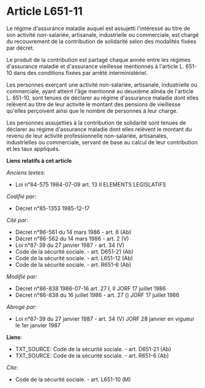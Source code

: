 # Article L651-11

Le régime d'assurance maladie auquel est assujetti l'intéressé au titre de son activité non-salariée, artisanale,
industrielle ou commerciale, est chargé du recouvrement de la contribution de solidarité selon des modalités fixées par
décret. 

Le produit de la contribution est partagé chaque année   entre les régimes d'assurance maladie et d'assurance vieillesse
mentionnés à l'article L. 651-10 dans des conditions fixées par arrêté interministériel. 

Les personnes exerçant une activité non-salariée, artisanale, industrielle ou commerciale, ayant atteint l'âge mentionné au
deuxième alinéa de l'article L. 651-10, sont tenues de déclarer au régime d'assurance maladie dont elles relèvent au titre de
leur activité le montant des pensions de vieillesse qu'elles perçoivent ainsi que le nombre de personnes à leur charge. 

Les personnes assujetties à la contribution de solidarité sont tenues de déclarer au régime d'assurance maladie dont elles
relèvent le montant du revenu de leur activité professionnelle non-salariée, artisanales, industrielles ou commerciale,
servant de base au calcul de leur contribution et les taux appliqués.

**Liens relatifs à cet article**

_Anciens textes_:

  - Loi n°84-575 1984-07-09 art. 13 II ELEMENTS LEGISLATIFS

_Codifié par_:

  - Décret n°85-1353 1985-12-17

_Cité par_:

  - Décret n°86-561 du 14 mars 1986 - art. 6 (Ab)
  - Décret n°86-562 du 14 mars 1986 - art. 2 (V)
  - Loi n°87-39 du 27 janvier 1987 - art. 34 (V)
  - Code de la sécurité sociale. - art. D651-21 (Ab)
  - Code de la sécurité sociale. - art. L651-12 (Ab)
  - Code de la sécurité sociale. - art. R651-6 (Ab)

_Modifié par_:

  - Décret n°86-838 1986-07-16 art. 27 I, II JORF 17 juillet 1986
  - Décret n°86-838 du 16 juillet 1986 - art. 27 () JORF 17 juillet 1986

_Abrogé par_:

  - Loi n°87-39 du 27 janvier 1987 - art. 34 (V) JORF 28 janvier en vigueur le 1er janvier 1987

**Liens**:

  - TXT_SOURCE: Code de la sécurité sociale. - art. D651-21 (Ab)
  - TXT_SOURCE: Code de la sécurité sociale. - art. R651-6 (Ab)

_Cite_:

  - Code de la sécurité sociale. - art. L651-10 (M)
